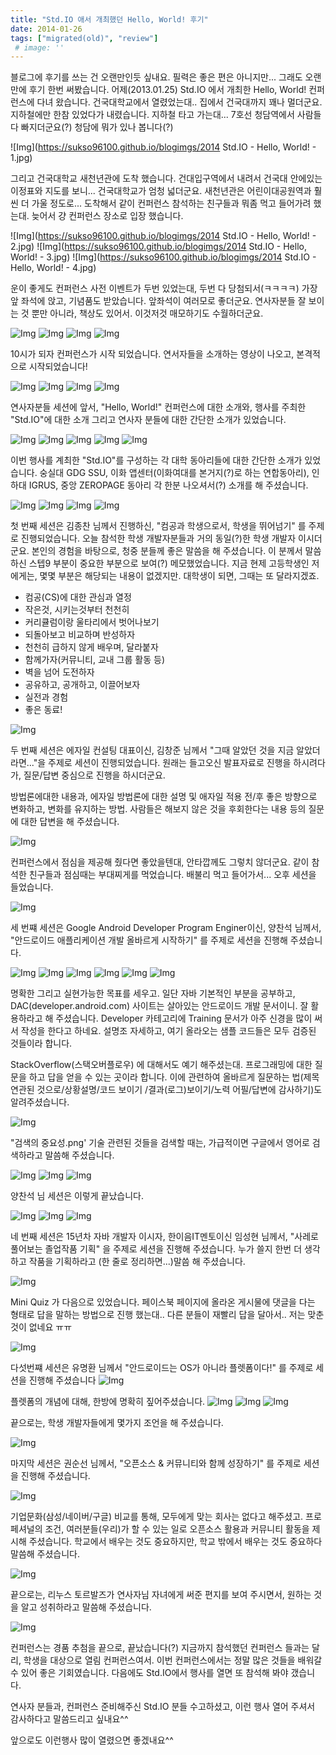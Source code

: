 ```yaml
---
title: "Std.IO 애서 개최했던 Hello, World! 후기"
date: 2014-01-26  
tags: ["migrated(old)", "review"]
 # image: ''
---
```



블로그에 후기를 쓰는 건 오랜만인듯 싶내요.
필력은 좋은 편은 아니지만... 그래도 오랜만에 후기 한번 써봤습니다.
어제(2013.01.25) Std.IO 에서 개최한 Hello, World! 컨퍼런스에 다녀 왔습니다.
건국대학교에서 열렸었는대.. 집에서 건국대까지 꽤나 멀더군요.
지하철에만 한참 있었다가 내렸습니다.
지하철 타고 가는대... 7호선 청담역에서 사람들 다 빠지더군요(?)
청담에 뭐가 있나 봅니다(?)

![Img](https://sukso96100.github.io/blogimgs/2014 Std.IO - Hello, World! - 1.jpg)

그리고 건국대학교 새천년관에 도착 했습니다.
건대입구역에서 내려서 건국대 안에있는 이정표와 지도를 보니...
건국대학교가 엄청 넓더군요. 새천년관은 어린이대공원역과 훨씬 더 가울 정도로...
도착해서 같이 컨퍼런스 참석하는 친구들과 뭐좀 먹고 들어가려 했는대.
늦어서 걍 컨퍼런스 장소로 입장 했습니다.

![Img](https://sukso96100.github.io/blogimgs/2014 Std.IO - Hello, World! - 2.jpg)
![Img](https://sukso96100.github.io/blogimgs/2014 Std.IO - Hello, World! - 3.jpg)
![Img](https://sukso96100.github.io/blogimgs/2014 Std.IO - Hello, World! - 4.jpg)






운이 좋게도 컨퍼런스 사전 이벤트가 두번 있었는대,
두번 다 당첨되서(ㅋㅋㅋㅋ) 가장 앞 좌석에 앉고, 기념품도 받았습니다.
앞좌석이 여러모로 좋더군요. 연사자분들 잘 보이는 것 뿐만 아니라,
책상도 있어서. 이것저것 매모하기도 수월하더군요.



![Img](https://sukso96100.github.io/blogimgs/IMG_20140125_095923.jpg)
![Img](https://sukso96100.github.io/blogimgs/IMG_20140125_100519.jpg)
![Img](https://sukso96100.github.io/blogimgs/IMG_20140125_100524.jpg)
![Img](https://sukso96100.github.io/blogimgs/IMG_20140125_100559.jpg)

10시가 되자 컨퍼런스가 시작 되었습니다.
연서자들을 소개하는 영상이 나오고,
본격적으로 시작되었습니다!


![Img](https://sukso96100.github.io/blogimgs/IMG_20140125_100632.jpg)
![Img](https://sukso96100.github.io/blogimgs/IMG_20140125_100636.jpg)
![Img](https://sukso96100.github.io/blogimgs/IMG_20140125_100819.jpg)
![Img](https://sukso96100.github.io/blogimgs/IMG_20140125_101119.jpg)


연사자분들 세션에 앞서, "Hello, World!" 컨퍼런스에 대한
소개와, 행사를 주최한 "Std.IO"에 대한 소개
그리고 연사자 분들에 대한 간단한 소개가 있었습니다.

![Img](https://sukso96100.github.io/blogimgs/IMG_20140125_101226.jpg)
![Img](https://sukso96100.github.io/blogimgs/IMG_20140125_101246.jpg)
![Img](https://sukso96100.github.io/blogimgs/IMG_20140125_101749.jpg)
![Img](https://sukso96100.github.io/blogimgs/IMG_20140125_102144.jpg)
![Img](https://sukso96100.github.io/blogimgs/IMG_20140125_102526.jpg)



이번 행사를 계최한 "Std.IO"를 구성하는
각 대학 동아리들에 대한 간단한 소개가 있었습니다.
숭실대 GDG SSU, 이화 앱센터(이화여대를 본거지(?)로 하는 연합동아리),
인하대 IGRUS, 중앙 ZEROPAGE 동아리 각 한분 나오셔서(?)
소개를 해 주셨습니다.


![Img](https://sukso96100.github.io/blogimgs/IMG_20140125_103145.jpg)
![Img](https://sukso96100.github.io/blogimgs/IMG_20140125_104858.jpg)
![Img](https://sukso96100.github.io/blogimgs/IMG_20140125_105105.jpg)
![Img](https://sukso96100.github.io/blogimgs/IMG_20140125_111743.jpg)


첫 번째 세션은 김종찬 님께서 진행하신,
 "컴공과 학생으로서, 학생을 뛰어넘기" 를 주제로 진행되었습니다.
오늘 참석한 학생 개발자분들과 거의 동일(?)한 학생 개발자 이시더군요.
본인의 경험을 바탕으로, 청중 분들께 좋은 말씀을 해 주셨습니다.
 이 분께서 말씀하신 스텝9 부분이 중요한 부분으로 보여(?) 메모했었습니다.
지금 현제 고등학생인 저에게는, 몇몇 부분은 해당되는 내용이 없겠지만.
대학생이 되면, 그때는 또 달라지겠죠.
* 컴공(CS)에 대한 관심과 열정
* 작은것, 시키는것부터 천천히
* 커리큘럼이랑 울타리에서 벗어나보기
* 되돌아보고 비교하며 반성하자
* 천천히 급하지 않게 배우며, 달라붙자
* 함께가자(커뮤니티, 교내 그룹 활동 등)
* 벽을 넘어 도전하자
* 공유하고, 공개하고, 이끌어보자
* 실전과 경험
* 좋은 동료!

![Img](https://sukso96100.github.io/blogimgs/IMG_20140125_112308.jpg)

두 번째 세션은 에자일 컨설팅 대표이신, 김창준 님께서
"그때 알았던 것을 지금 알았더라면..."을 주제로
 세션이 진행되었습니다.
원래는 들고오신 발표자료로 진행을 하시려다가,
질문/답변 중심으로 진행을 하시더군요.

방법론에대한 내용과,
에자일 방법론에 대한 설명 및 애자일 적용 전/후
좋은 방향으로 변화하고, 변화를 유지하는 방법.
사람들은 해보지 않은 것을 후회한다는 내용 등의
질문에 대한 답변을 해 주셨습니다.

![Img](https://sukso96100.github.io/blogimgs/IMG_20140125_123525.jpg)  

컨퍼런스에서 점심을 제공해 줬다면 좋았을텐대, 안타깝께도 그렇치 않더군요.
같이 참석한 친구들과 점심때는 부대찌게를 먹었습니다.
배불리 먹고 들어가서... 오후 세션을 들었습니다.


![Img](https://sukso96100.github.io/blogimgs/IMG_20140125_131626.jpg)




 세 번쨰 세션은 Google Android Developer Program Enginer이신,
양찬석 님께서,
"안드로이드 애플리케이션 개발 올바르게 시작하기" 를 주제로
세션을 진행해 주셨습니다.


![Img](https://sukso96100.github.io/blogimgs/IMG_20140125_131731.jpg)
![Img](https://sukso96100.github.io/blogimgs/IMG_20140125_131903.jpg)
![Img](https://sukso96100.github.io/blogimgs/IMG_20140125_132242.jpg)
![Img](https://sukso96100.github.io/blogimgs/IMG_20140125_132516.jpg)
![Img](https://sukso96100.github.io/blogimgs/IMG_20140125_132703.jpg)
![Img](https://sukso96100.github.io/blogimgs/IMG_20140125_132809.jpg)


명확한 그리고 실현가능한 목표를 세우고.
일단 자바 기본적인 부분을 공부하고, DAC(developer.android.com)
사이트는 살아있는 안드로이드 개발 문서이니. 잘 활용하라고 해 주셨습니다.
 Developer 카테고리에 Training 문서가 아주 신경을 많이 써서 작성을 한다고 하네요.
설명조 자세하고, 여기 올라오는 샘플 코드들은 모두 검증된 것들이라 합니다.

StackOverflow(스택오버플로우) 에 대해서도 예기 해주셨는대.
프로그래밍에 대한 질문을 하고 답을 얻을 수 있는 곳이라 합니다.
이에 관련하여 올바르게 질문하는 법(제목 연관된 것으로/상황설명/코드 보이기 
  /결과(로그)보이기/노력 어필/답변에 감사하기)도 알려주셨습니다.

![Img](https://sukso96100.github.io/blogimgs/IMG_20140125_134844.jpg)

"검색의 중요성.png'
기술 관련된 것들을 검색할 때는, 가급적이면 구글에서 영어로 검색하라고
말씀해 주셨습니다.


![Img](https://sukso96100.github.io/blogimgs/IMG_20140125_135137.jpg)
![Img](https://sukso96100.github.io/blogimgs/IMG_20140125_135906.jpg)
![Img](https://sukso96100.github.io/blogimgs/IMG_20140125_135938.jpg)


양찬석 님 세션은 이렇게 끝났습니다.



![Img](https://sukso96100.github.io/blogimgs/IMG_20140125_140454.jpg)
![Img](https://sukso96100.github.io/blogimgs/IMG_20140125_141320.jpg)
![Img](https://sukso96100.github.io/blogimgs/IMG_20140125_144142.jpg)



네 번째 세션은 15년차 자바 개발자 이시자, 한이음IT멘토이신 임성현 님께서,
"사레로 풀어보는 졸업작품 기획" 을 주제로 세션을 진행해 주셨습니다.
 누가 쓸지 한번 더 생각하고 작품을 기획하라고 (한 줄로 정리하면...)말씀 해 주셨습니다.

![Img](https://sukso96100.github.io/blogimgs/IMG_20140125_145750.jpg)


 Mini Quiz 가 다음으로 있었습니다.
페이스북 페이지에 올라온 게시물에 댓글을 다는 형태로
답을 말하는 방법으로 진행 했는대..
다른 분들이 재빨리 답을 달아서.. 저는 맞춘것이 없네요 ㅠㅠ


![Img](https://sukso96100.github.io/blogimgs/IMG_20140125_153738.jpg)

다섯번쨰 세션은 유명환 님께서
"안드로이드는 OS가 아니라 플렛폼이다!"
를 주제로 세션을 진행해 주셨습니다
![Img](https://sukso96100.github.io/blogimgs/IMG_20140125_154011.jpg)


 플렛폼의 개념에 대해, 한방에 명확히 짚어주셨습니다.
![Img](https://sukso96100.github.io/blogimgs/IMG_20140125_155755.jpg)
![Img](https://sukso96100.github.io/blogimgs/IMG_20140125_162152.jpg)
![Img](https://sukso96100.github.io/blogimgs/IMG_20140125_162536.jpg)


끝으로는, 학생 개발자들에게 몇가지 조언을 해 주셨습니다.

![Img](https://sukso96100.github.io/blogimgs/IMG_20140125_163253.jpg)

마지막 세션은 권순선 님께서, "오픈소스 & 커뮤니티와 함께 성장하기"
를 주제로 세션을 진행해 주셨습니다.

![Img](https://sukso96100.github.io/blogimgs/IMG_20140125_163331.jpg)


기업문화(삼성/네이버/구글) 비교를 통해, 모두에게 맞는 회사는 없다고 해주셨고.
프로페셔널의 조건, 여러분들(우리)가 할 수 있는 일로 오픈소스 활용과 커뮤니티 활동을
제시해 주셨습니다. 학교에서 배우는 것도 중요하지만,
학교 밖에서 배우는 것도 중요하다 말씀해 주셨습니다.

![Img](https://sukso96100.github.io/blogimgs/IMG_20140125_170915.jpg)


끝으로는, 리누스 토르발즈가 연사자님 자녀에게 써준 편지를 보여 주시면서,
원하는 것을 알고 성취하라고 말씀해 주셨습니다.

![Img](https://sukso96100.github.io/blogimgs/IMG_20140125_171042.jpg)


컨퍼런스는 경품 추첨을 끝으로, 끝났습니다(?)
지금까지 참석했던 컨퍼런스 들과는 달리,
학생을 대상으로 열림 컨퍼런스여서.
이번 컨퍼런스에서는 정말 많은 것들을 배워갈 수 있어 좋은 기회였습니다.
다음에도 Std.IO에서 행사를 열면 또 참석해 봐야 갰습니다.

연사자 분들과, 컨퍼런스 준비해주신 Std.IO 분들
수고하셨고, 이런 행사 열어 주셔서 감사하다고 말씀드리고 싶내요^^

앞으로도 이런행사 많이 열렸으면 좋겠내요^^
